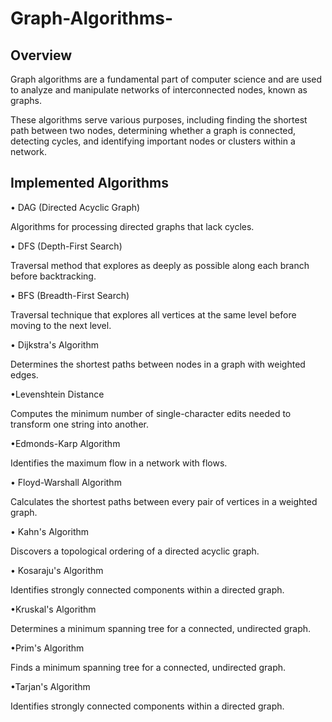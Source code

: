 # Graph-Algorithms-

## Overview ## 

Graph algorithms are a fundamental part of computer science and are used to analyze and manipulate networks of interconnected nodes, known as graphs.

These algorithms serve various purposes, including finding the shortest path between two nodes, determining whether a graph is connected, detecting cycles, and identifying important nodes or clusters within a network.

## Implemented Algorithms ## 

• DAG (Directed Acyclic Graph)

Algorithms for processing directed graphs that lack cycles.

• DFS (Depth-First Search)

Traversal method that explores as deeply as possible along each branch before backtracking.

• BFS (Breadth-First Search)

Traversal technique that explores all vertices at the same level before moving to the next level.

• Dijkstra's Algorithm

Determines the shortest paths between nodes in a graph with weighted edges.

•Levenshtein Distance

Computes the minimum number of single-character edits needed to transform one string into another.

•Edmonds-Karp Algorithm

Identifies the maximum flow in a network with flows.

• Floyd-Warshall Algorithm

Calculates the shortest paths between every pair of vertices in a weighted graph.

• Kahn's Algorithm 

Discovers a topological ordering of a directed acyclic graph.

• Kosaraju's Algorithm

Identifies strongly connected components within a directed graph.

•Kruskal's Algorithm

Determines a minimum spanning tree for a connected, undirected graph.

•Prim's Algorithm

Finds a minimum spanning tree for a connected, undirected graph.

•Tarjan's Algorithm

Identifies strongly connected components within a directed graph.
